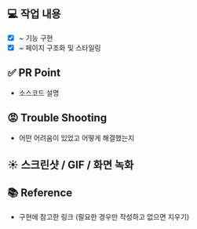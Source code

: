 ## 💻 작업 내용
- [x] ~ 기능 구현
- [x] ~ 페이지 구조화 및 스타일링

## ✅ PR Point
- 소스코드 설명

## 😡 Trouble Shooting
- 어떤 어려움이 있었고 어떻게 해결했는지

## ☀️ 스크린샷 / GIF / 화면 녹화 

## 📚 Reference
- 구현에 참고한 링크 (필요한 경우만 작성하고 없으면 지우기)
